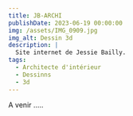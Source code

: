 ```yaml
---
title: JB-ARCHI
publishDate: 2023-06-19 00:00:00
img: /assets/IMG_0909.jpg
img_alt: Dessin 3d
description: |
  Site internet de Jessie Bailly.
tags:
  - Architecte d'intérieur
  - Dessinns
  - 3d
---
```


A venir .....
